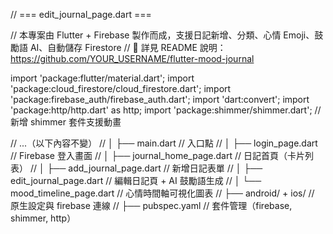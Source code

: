 // === edit_journal_page.dart ===

// 本專案由 Flutter + Firebase 製作而成，支援日記新增、分類、心情 Emoji、鼓勵語 AI、自動儲存 Firestore
// 📌 詳見 README 說明：https://github.com/YOUR_USERNAME/flutter-mood-journal

import 'package:flutter/material.dart';
import 'package:cloud_firestore/cloud_firestore.dart';
import 'package:firebase_auth/firebase_auth.dart';
import 'dart:convert';
import 'package:http/http.dart' as http;
import 'package:shimmer/shimmer.dart'; // 新增 shimmer 套件支援動畫

// ...（以下內容不變）
// │   ├── main.dart                // 入口點
// │   ├── login_page.dart          // Firebase 登入畫面
// │   ├── journal_home_page.dart   // 日記首頁（卡片列表）
// │   ├── add_journal_page.dart    // 新增日記表單
// │   ├── edit_journal_page.dart   // 編輯日記頁 + AI 鼓勵語生成
// │   └── mood_timeline_page.dart  // 心情時間軸可視化圖表
// ├── android/ + ios/             // 原生設定與 firebase 連線
// ├── pubspec.yaml               // 套件管理（firebase, shimmer, http）